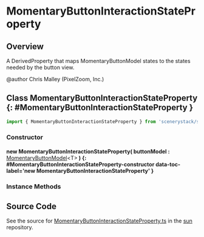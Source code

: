 # MomentaryButtonInteractionStateProperty

## Overview

A DerivedProperty that maps MomentaryButtonModel states to the states needed by the button view.

@author Chris Malley (PixelZoom, Inc.)

## Class MomentaryButtonInteractionStateProperty {: #MomentaryButtonInteractionStateProperty }


```js
import { MomentaryButtonInteractionStateProperty } from 'scenerystack/sun';
```
### Constructor

#### new MomentaryButtonInteractionStateProperty( buttonModel : <span style="font-weight: 400;">[MomentaryButtonModel](../sun/MomentaryButtonModel.md)&lt;T&gt;</span> ) {: #MomentaryButtonInteractionStateProperty-constructor data-toc-label='new MomentaryButtonInteractionStateProperty' }

### Instance Methods





## Source Code

See the source for [MomentaryButtonInteractionStateProperty.ts](https://github.com/phetsims/sun/blob/main/js/buttons/MomentaryButtonInteractionStateProperty.ts) in the [sun](https://github.com/phetsims/sun) repository.
